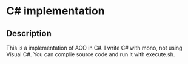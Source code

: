# C# implementation

## Description
This is a implementation of ACO in C#.
I write C# with mono, not using Visual C#.
You can complie source code and run it with execute.sh.
